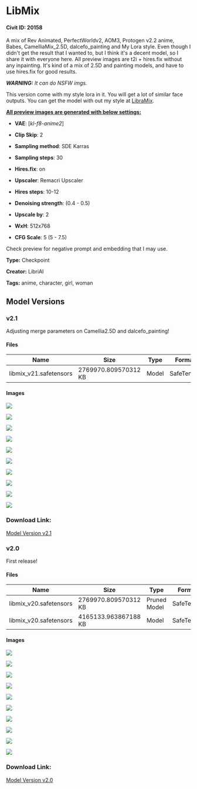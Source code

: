 # LibMix

#### Civit ID: 20158

<p>A mix of Rev Animated, PerfectWorldv2, AOM3, Protogen v2.2 anime, Babes, CamelliaMix_2.5D, dalcefo_painting and My Lora style. Even though I didn't get the result that I wanted to, but I think it's a decent model, so I share it with everyone here. All preview images are t2i + hires.fix without any inpainting. It's kind of a mix of 2.5D and painting models, and have to use hires.fix for good results.</p><p><strong><em>WARNING:</em></strong><em> It can do NSFW imgs.</em></p><p>This version come with my style lora in it. You will get a lot of similar face outputs. You can get the model with out my style at <a rel="ugc" href="civitai.com/models/35138">LibraMix</a>.</p><p></p><p><strong><u>All preview images are generated with below settings:</u></strong></p><ul><li><p><strong>VAE</strong>: [<em>kl-f8-anime2</em>]</p></li><li><p><strong>Clip Skip</strong>: 2</p></li><li><p><strong>Sampling method</strong>: SDE Karras</p></li><li><p><strong>Sampling steps</strong>: 30</p></li><li><p><strong>Hires.fix</strong>: on</p></li><li><p><strong>Upscaler</strong>: Remacri Upscaler</p></li><li><p><strong>Hires steps</strong>: 10-12</p></li><li><p><strong>Denoising strength</strong>: (0.4 - 0.5)</p></li><li><p><strong>Upscale by</strong>: 2</p></li><li><p><strong>WxH</strong>: 512x768</p></li><li><p><strong>CFG Scale</strong>: 5 (5 - 7.5)</p></li></ul><p>Check preview for negative prompt and embedding that I may use.</p>

**Type:** Checkpoint

**Creator:** LibriAI

**Tags:** anime, character, girl, woman

## Model Versions

### v2.1

<p>Adjusting merge parameters on Camellia2.5D and dalcefo_painting!</p>

#### Files

| Name | Size | Type | Format | Download Url | AutoV1 | AutoV2 | SHA256 | CRC32 | BLAKE3 |
| --- | --- | --- | --- | --- | --- | --- | --- | --- | --- |
| libmix_v21.safetensors | 2769970.809570312 KB | Model | SafeTensor | https://civitai.com/api/download/models/27081 | 9AEFA512 | 1D954CD194 | 1D954CD194CEF3D17C16D04340FAF0C4F59081179611C89FAE050720DFFDCA33 | 8E7162DF | 6C5C05775BDC6F8F064B3F61B35D2CE49EDF04C3989C1425DA166A987129414A |

#### Images

<p><img src="https://image.civitai.com/xG1nkqKTMzGDvpLrqFT7WA/a31c3f90-572a-484a-c88f-1dcc8f84ee00/width=450/298376.jpeg" /></p>

<p><img src="https://image.civitai.com/xG1nkqKTMzGDvpLrqFT7WA/219d3ae7-3dc6-41ce-2f96-623bed99ad00/width=450/298375.jpeg" /></p>

<p><img src="https://image.civitai.com/xG1nkqKTMzGDvpLrqFT7WA/564fd449-7c3e-440f-2f33-b711e560f600/width=450/298374.jpeg" /></p>

<p><img src="https://image.civitai.com/xG1nkqKTMzGDvpLrqFT7WA/195d2548-4448-48aa-16d1-2cd906dc4200/width=450/298373.jpeg" /></p>

<p><img src="https://image.civitai.com/xG1nkqKTMzGDvpLrqFT7WA/35eb4629-7c0b-46ea-9692-083fd4a04100/width=450/298583.jpeg" /></p>

<p><img src="https://image.civitai.com/xG1nkqKTMzGDvpLrqFT7WA/d152888c-6d0b-4c26-75d6-2e91bdf2e200/width=450/298602.jpeg" /></p>

<p><img src="https://image.civitai.com/xG1nkqKTMzGDvpLrqFT7WA/8690a16f-a1fe-4043-0cb8-2cb1b00d2400/width=450/298372.jpeg" /></p>

<p><img src="https://image.civitai.com/xG1nkqKTMzGDvpLrqFT7WA/163d4278-e629-4485-2aa2-85c369156700/width=450/298371.jpeg" /></p>

<p><img src="https://image.civitai.com/xG1nkqKTMzGDvpLrqFT7WA/e1d668aa-227a-4415-fb00-23496b8e4d00/width=450/298370.jpeg" /></p>

<p><img src="https://image.civitai.com/xG1nkqKTMzGDvpLrqFT7WA/090b2dbb-c9ed-4183-231a-a80dd8801d00/width=450/298582.jpeg" /></p>

### Download Link:

[Model Version v2.1](https://civitai.com/api/download/models/27081)

### v2.0

<p>First release!</p>

#### Files

| Name | Size | Type | Format | Download Url | AutoV1 | AutoV2 | SHA256 | CRC32 | BLAKE3 |
| --- | --- | --- | --- | --- | --- | --- | --- | --- | --- |
| libmix_v20.safetensors | 2769970.809570312 KB | Pruned Model | SafeTensor | https://civitai.com/api/download/models/23946?type=Pruned%20Model&format=SafeTensor&size=pruned&fp=fp16 | F8ED4492 | F7C96D8C44 | F7C96D8C44D43C92AEE2A92D9D29D99328C2F2BF498D14F723C2D6AB85CC8505 | 1454B779 | 2092C3F265B7922343D974BDFFE59BE0D76DDC668340AAEC7AD9F7A177F73561 |
| libmix_v20.safetensors | 4165133.963867188 KB | Model | SafeTensor | https://civitai.com/api/download/models/23946 | BCDBF44E | EF4B9AB78F | EF4B9AB78F2360323F81B52A03896B4D6B3C8224B1CFAB2AB4E27D973ADDBA18 | 31B2A5AB | 6E51E74C5A45EA3BF5FFF06D9221127AB504A5B8FBA1A2F2001D94E09A5FEF1F |

#### Images

<p><img src="https://image.civitai.com/xG1nkqKTMzGDvpLrqFT7WA/69c05a80-faed-448b-4611-384e87f1ea00/width=450/260832.jpeg" /></p>

<p><img src="https://image.civitai.com/xG1nkqKTMzGDvpLrqFT7WA/87e8c055-c9fd-4c57-bf7c-20c6e8257100/width=450/260831.jpeg" /></p>

<p><img src="https://image.civitai.com/xG1nkqKTMzGDvpLrqFT7WA/bebdb6df-7dd5-4fce-a98f-8cf0e37c4900/width=450/260830.jpeg" /></p>

<p><img src="https://image.civitai.com/xG1nkqKTMzGDvpLrqFT7WA/22417a1d-93d1-4c74-d0b2-7ad167761200/width=450/260829.jpeg" /></p>

<p><img src="https://image.civitai.com/xG1nkqKTMzGDvpLrqFT7WA/194f28e8-3bc7-46ec-49ec-1971f1818800/width=450/260694.jpeg" /></p>

<p><img src="https://image.civitai.com/xG1nkqKTMzGDvpLrqFT7WA/383074ca-126a-4bac-9847-ac8d38269d00/width=450/261017.jpeg" /></p>

<p><img src="https://image.civitai.com/xG1nkqKTMzGDvpLrqFT7WA/5d2a8021-8f8a-44c6-11db-14da105c8900/width=450/260690.jpeg" /></p>

<p><img src="https://image.civitai.com/xG1nkqKTMzGDvpLrqFT7WA/60f26fb3-d37f-4ea4-de59-a9be0fd61100/width=450/260828.jpeg" /></p>

<p><img src="https://image.civitai.com/xG1nkqKTMzGDvpLrqFT7WA/41be9580-8fba-4cae-31b1-f02c6377cb00/width=450/260692.jpeg" /></p>

<p><img src="https://image.civitai.com/xG1nkqKTMzGDvpLrqFT7WA/bea6cac5-48c2-4011-c157-afd084273100/width=450/260691.jpeg" /></p>

### Download Link:

[Model Version v2.0](https://civitai.com/api/download/models/23946)


